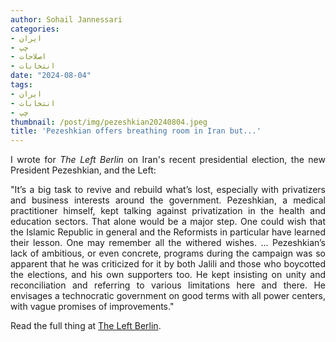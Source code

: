 ```yaml
---
author: Sohail Jannessari
categories:
- ایران
- چپ
- اصلاحات
- انتخابات
date: "2024-08-04"
tags:
- ایران
- انتخابات
- چپ
thumbnail: /post/img/pezeshkian20240804.jpeg
title: 'Pezeshkian offers breathing room in Iran but...'
---
```

<body dir=ltr align="justify">
I wrote for <i> The Left Berlin</i> on Iran's recent presidential election, the new President Pezeshkian, and the Left:

"It’s a big task to revive and rebuild what’s lost, especially with privatizers and business interests around the government. Pezeshkian, a medical practitioner himself, kept talking against privatization in the health and education sectors. That alone would be a major step. One could wish that the Islamic Republic in general and the Reformists in particular have learned their lesson. One may remember all the withered wishes.
...
Pezeshkian’s lack of ambitious, or even concrete, programs during the campaign was so apparent that he was criticized for it by both Jalili and those who boycotted the elections, and his own supporters too. He kept insisting on unity and reconciliation and referring to various limitations here and there. He envisages a technocratic government on good terms with all power centers, with vague promises of improvements."

Read the full thing at <a href="https://theleftberlin.com/pezeshkian-offers-breathing-room-in-iran-but-his-options-are-limited/">The Left Berlin</a>.
</body>